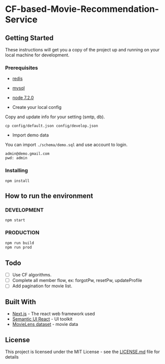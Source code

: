 # CF-based-Movie-Recommendation-Service

## Getting Started

These instructions will get you a copy of the project up and running on your local machine for development.

### Prerequisites

- [redis](https://redis.io/)
- [mysql](https://www.mysql.com/)
- [node 7.2.0](https://nodejs.org/en/)

- Create your local config

Copy and update info for your setting (smtp, db).

```
cp config/default.json config/develop.json
```

- Import demo data

You can import `./schema/demo.sql` and use account to login.

```
admin@demo.gmail.com
pwd: admin
```

### Installing

```
npm install
```

## How to run the environment

### DEVELOPMENT
```
npm start
```

### PRODUCTION

```bash
npm run build
npm run prod
```

## Todo
- [ ] Use CF algorithms.
- [ ] Complete all member flow, ex: forgotPw, resetPw, updateProfile
- [ ] Add pagination for movie list.

## Built With

* [Next.js](https://github.com/zeit/next.js/) - The react web framework used
* [Semantic UI React](http://react.semantic-ui.com) - UI toolkit
* [MovieLens dataset](http://grouplens.org/datasets/movielens/) - movie data

## License

This project is licensed under the MIT License - see the [LICENSE.md](LICENSE.md) file for details

